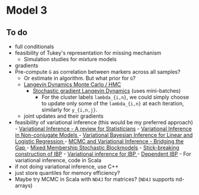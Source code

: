 # Model 3

## To do
- full conditionals
- feasibility of Tukey's representation for missing mechanism
    - Simulation studies for mixture models
- gradients
- Pre-compute `G` as correlation between markers across all samples?
  - Or estimate in algorithm. But what prior for `G`?
  - [Langevin Dynamics Monte Carlo / HMC][1]
      - [Stochastic gradient Langevin Dynamics][2] (uses mini-batches)
        - For the cluster labels `lambda_{i,n}`, we could simply 
          choose to update only some of the `lambda_{i,n}` at
          each iteration, similarly for `y_{i,n,j}`.
  - joint updates and their gradients
- feasibility of variational inference (this would be my preferred approach)
      - [Variational Inference - A review for Statisticians][3]
      - [Variational Inference in Non-conjugate Models ][9]
      - [Variational Bayesian Inference for Linear and Logistic Regression ][10]
      - [MCMC and Variational Inference - Bridging the Gap ][4]
      - [Mixed Membership Stochastic Blockmodels][5]
      - [Stick-breaking construction of IBP][6]
      - [Variational inference for IBP ][7]
      - [Dependent IBP][8]
      - For variational inference, code in Scala
- if not doing variational inference, use C++
- just store quantiles for memory efficiency?
- Maybe try MCMC in Scala with `ND4J` for matrices? (`ND4J` supports nd-arrays)


[1]: https://arxiv.org/pdf/1206.1901.pdf
[2]: https://www.ics.uci.edu/~welling/publications/papers/stoclangevin_v6.pdf
[3]: https://arxiv.org/pdf/1601.00670.pdf
[4]: http://proceedings.mlr.press/v37/salimans15.pdf
[5]: http://www.cs.columbia.edu/~blei/papers/AiroldiBleiFienbergXing2008.pdf
[6]: http://mlg.eng.cam.ac.uk/zoubin/papers/TehGorGha07.pdf
[7]: http://ai.stanford.edu/~tadayuki/papers/doshivelez-miller-vangael-teh-aistats09.pdf
[8]: http://proceedings.mlr.press/v9/williamson10a/williamson10a.pdf
[9]: https://arxiv.org/pdf/1209.4360.pdf
[10]: https://arxiv.org/pdf/1310.5438.pdf
